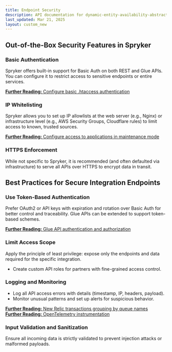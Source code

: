 ```yaml
---
title: Endpoint Security
description: API documentation for dynamic-entity-availability-abstracts.
last_updated: Mar 21, 2025
layout: custom_new
---
```


## Out-of-the-Box Security Features in Spryker

### Basic Authentication
Spryker offers built-in support for Basic Auth on both REST and Glue APIs. You can configure it to restrict access to sensitive endpoints or entire services.  

<a class="fl_cont" href="/docs/scos/dev/howtos/htaccess-authentication.html">
  <div class="fl_icon">
    <i class="icon-article"></i>
  </div>
  <div class="fl_text"><strong>Further Reading:</strong> Configure basic .htaccess authentication</div>
</a>


### IP Whitelisting
Spryker allows you to set up IP allowlists at the web server (e.g., Nginx) or infrastructure level (e.g., AWS Security Groups, Cloudflare rules) to limit access to known, trusted sources.  

<a class="fl_cont" href="/docs/scos/dev/operations/maintenance-mode.html">
  <div class="fl_icon">
    <i class="icon-article"></i>
  </div>
  <div class="fl_text"><strong>Further Reading:</strong> Configure access to applications in maintenance mode</div>
</a>

### HTTPS Enforcement
While not specific to Spryker, it is recommended (and often defaulted via infrastructure) to serve all APIs over HTTPS to encrypt data in transit.


## Best Practices for Secure Integration Endpoints

### Use Token-Based Authentication
Prefer OAuth2 or API keys with expiration and rotation over Basic Auth for better control and traceability. Glue APIs can be extended to support token-based schemes.  

<a class="fl_cont" href="/docs/pbc/all/api-management/glue-api/glue-api-authentication-and-authorization.html">
  <div class="fl_icon">
    <i class="icon-article"></i>
  </div>
  <div class="fl_text"><strong>Further Reading:</strong> Glue API authentication and authorization</div>
</a>

### Limit Access Scope
Apply the principle of least privilege: expose only the endpoints and data required for the specific integration.  
- Create custom API roles for partners with fine-grained access control.

### Logging and Monitoring
- Log all API access errors with details (timestamp, IP, headers, payload).
- Monitor unusual patterns and set up alerts for suspicious behavior.

<a class="fl_cont" href="/docs/scos/dev/operations/monitoring/new-relic.html">
  <div class="fl_icon">
    <i class="icon-article"></i>
  </div>
  <div class="fl_text"><strong>Further Reading:</strong> New Relic transactions grouping by queue names</div>
</a>

<a class="fl_cont" href="/docs/scos/dev/operations/monitoring/open-telemetry.html">
  <div class="fl_icon">
    <i class="icon-article"></i>
  </div>
  <div class="fl_text"><strong>Further Reading:</strong> OpenTelemetry instrumentation</div>
</a>

### Input Validation and Sanitization
Ensure all incoming data is strictly validated to prevent injection attacks or malformed payloads.
